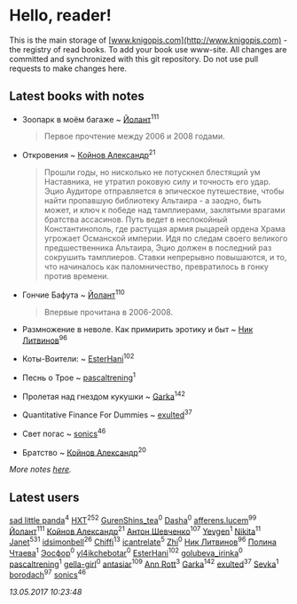 # Hello, reader!
This is the main storage of [www.knigopis.com](http://www.knigopis.com) - the registry of read books.
To add your book use www-site. All changes are committed and synchronized with this git repository.
Do not use pull requests to make changes here.


## Latest books with notes
* Зоопарк в моём багаже ~ [Йолант](users/104/104690883692185089260-google)<sup>111</sup>
    > Первое прочтение между 2006 и 2008 годами.

* Откровения ~ [Койнов Александр](users/414/414040473-vkontakte)<sup>21</sup>
    > Прошли годы, но нисколько не потускнел блестящий ум Наставника, не утратил роковую силу и точность его удар. Эцио Аудиторе отправляется в эпическое путешествие, чтобы найти пропавшую библиотеку Альтаира - а заодно, быть может, и ключ к победе над тамплиерами, заклятыми врагами братства ассасинов. Путь ведет в неспокойный Константинополь, где растущая армия рыцарей ордена Храма угрожает Османской империи. Идя по следам своего великого предшественника Альтаира, Эцио должен в последний раз сокрушить тамплиеров. Ставки непрерывно повышаются, и то, что начиналось как паломничество, превратилось в гонку против времени.

* Гончие Бафута ~ [Йолант](users/104/104690883692185089260-google)<sup>110</sup>
    > Впервые прочитана в 2006-2008.

* Размножение в неволе. Как примирить эротику и быт ~ [Ник Литвинов](users/241/241974816-vkontakte)<sup>96</sup>

* Коты-Воители: ~ [EsterHani](users/305/30558181-vkontakte)<sup>102</sup>

* Песнь о Трое ~ [pascaltrening](users/116/1168869274-facebook)<sup>1</sup>

* Пролетая над гнездом кукушки ~ [Garka](users/115/115753719718250012620-google)<sup>142</sup>

* Quantitative Finance For Dummies ~ [exulted](users/100/100599204551896265722-google)<sup>37</sup>

* Свет погас ~ [sonics](users/588/5880221-vkontakte)<sup>46</sup>

* Братство ~ [Койнов Александр](users/414/414040473-vkontakte)<sup>20</sup>


_More notes [here](latest_books_with_notes.md)._


## Latest users
[sad little panda](users/188/1882525281990290-facebook)<sup>4</sup> 
[HXT](users/100/100002563462782-facebook)<sup>252</sup> 
[GurenShins_tea](users/712/712242609159274496-twitter)<sup>0</sup> 
[Dasha](users/130/13015628898852979311-mailru)<sup>0</sup> 
[afferens.lucem](users/196/196071655-vkontakte)<sup>99</sup> 
[Йолант](users/104/104690883692185089260-google)<sup>111</sup> 
[Койнов Александр](users/414/414040473-vkontakte)<sup>21</sup> 
[Антон Шевченко](users/339/339786161-vkontakte)<sup>107</sup> 
[Yevgen](users/100/100001921022265-facebook)<sup>1</sup> 
[Nikita](users/100/100684315-vkontakte)<sup>11</sup> 
[Janet](users/205/20565064-vkontakte)<sup>531</sup> 
[idsimonbell](users/380/380554090-vkontakte)<sup>26</sup> 
[Chiffi](users/105/105831994080785626680-google)<sup>13</sup> 
[icantrelate](users/111/111003752220369872386-googleplus)<sup>5</sup> 
[Zhi](users/104/104502610850806942588-google)<sup>0</sup> 
[Ник Литвинов](users/241/241974816-vkontakte)<sup>96</sup> 
[Полина Чтаева](users/182/18209789998000712034-mailru)<sup>1</sup> 
[Эосфор](users/193/1931089343792598-facebook)<sup>0</sup> 
[yl4ikchebotar](users/651/65177110-vkontakte)<sup>0</sup> 
[EsterHani](users/305/30558181-vkontakte)<sup>102</sup> 
[golubeva_irinka](users/208/20867638-vkontakte)<sup>0</sup> 
[pascaltrening](users/116/1168869274-facebook)<sup>1</sup> 
[gella-girl](users/421/42198251-vkontakte)<sup>0</sup> 
[antasiar](users/688/68827372-vkontakte)<sup>109</sup> 
[Ann Rott](users/108/108774233915925319546-google)<sup>3</sup> 
[Garka](users/115/115753719718250012620-google)<sup>142</sup> 
[exulted](users/100/100599204551896265722-google)<sup>37</sup> 
[Sevka](users/101/101641083016803975228-google)<sup>1</sup> 
[borodach](users/157/15706320-vkontakte)<sup>97</sup> 
[sonics](users/588/5880221-vkontakte)<sup>46</sup> 


_13.05.2017 10:23:48_
